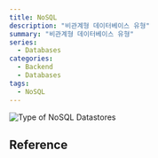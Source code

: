 ```yaml
---
title: NoSQL
description: "비관계형 데이터베이스 유형"
summary: "비관계형 데이터베이스 유형"
series:
  - Databases
categories:
  - Backend
  - Databases
tags:
  - NoSQL
---
```


![Type of NoSQL Datastores](media/images/types-of-nosql-datastores.png "https://ud803.github.io/%EB%8D%B0%EC%9D%B4%ED%84%B0%EB%B2%A0%EC%9D%B4%EC%8A%A4/2021/11/16/RDB-vs.-NoSQL-%EC%96%B8%EC%A0%9C-%EB%88%84%EA%B5%AC%EB%A5%BC-%EC%8D%A8%EC%95%BC%ED%95%A0%EA%B9%8C/")

## Reference
